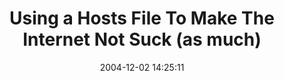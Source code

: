---
date: 2004-12-02 14:25:11
link:
  source: delicious
  source_url: https://del.icio.us/roytang
  text: Using a Hosts File To Make The Internet Not Suck (as much)
  url: http://someonewhocares.org/hosts/
slug: using-a-hosts-file-to-make-the-internet-not-suck-as-much
source: delicious
tags:
- web
title: Using a Hosts File To Make The Internet Not Suck (as much)
---